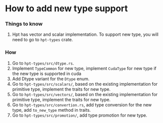 # How to add new type support

### Things to know
1. Hpt has vector and scalar implementation. To support new type, you will need to go to `hpt-types` crate.

### How
1. Go to `hpt-types/src/dtype.rs`.
2. Implement `TypeCommon` for new type, implement `CudaType` for new type if the new type is supported in cuda
3. Add Dtype variant for the `Dtype` enum.
4. Go to `hpt-types/src/scalars/`, based on the existing implementation for primitive type, implement the traits for new type.
5. Go to `hpt-types/src/vectors/`, based on the existing implementation for primitive type, implement the traits for new type.
6. Go to `hpt-types/src/convertion.rs`, add type conversion for the new type, add `to_new_type` method in traits.
7. Go to `hpt-types/src/promotion/`, add type promotion for new type.